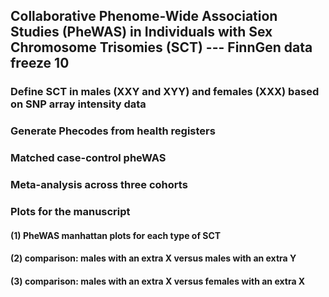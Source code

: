 ## Collaborative Phenome-Wide Association Studies (PheWAS) in Individuals with Sex Chromosome Trisomies (SCT) --- FinnGen data freeze 10

### Define SCT in males (XXY and XYY) and females (XXX) based on SNP array intensity data


### Generate Phecodes from health registers


### Matched case-control pheWAS


### Meta-analysis across three cohorts


### Plots for the manuscript
#### (1) PheWAS manhattan plots for each type of SCT
#### (2) comparison: males with an extra X versus males with an extra Y 
#### (3) comparison: males with an extra X versus females with an extra X 

